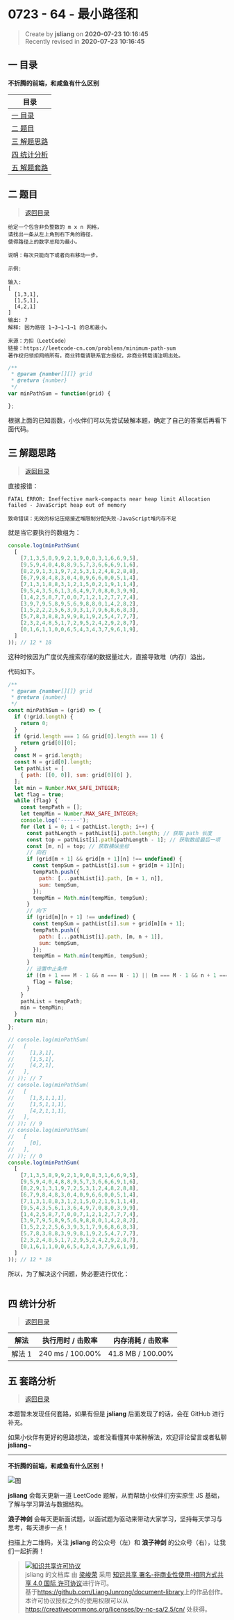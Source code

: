 0723 - 64 - 最小路径和
===

> Create by **jsliang** on **2020-07-23 10:16:45**  
> Recently revised in **2020-07-23 10:16:45**  

## <a name="chapter-one" id="chapter-one"></a>一 目录

**不折腾的前端，和咸鱼有什么区别**

| 目录 |
| --- |
| [一 目录](#chapter-one) |
| <a name="catalog-chapter-two" id="catalog-chapter-two"></a>[二 题目](#chapter-two) |
| <a name="catalog-chapter-three" id="catalog-chapter-three"></a>[三 解题思路](#chapter-three) |
| <a name="catalog-chapter-four" id="catalog-chapter-four"></a>[四 统计分析](#chapter-four) |
| <a name="catalog-chapter-five" id="catalog-chapter-five"></a>[五 解题套路](#chapter-five) |

## <a name="chapter-two" id="chapter-two"></a>二 题目

> [返回目录](#chapter-one)

```
给定一个包含非负整数的 m x n 网格，
请找出一条从左上角到右下角的路径，
使得路径上的数字总和为最小。

说明：每次只能向下或者向右移动一步。

示例:

输入:
[
  [1,3,1],
  [1,5,1],
  [4,2,1]
]
输出: 7
解释: 因为路径 1→3→1→1→1 的总和最小。

来源：力扣（LeetCode）
链接：https://leetcode-cn.com/problems/minimum-path-sum
著作权归领扣网络所有。商业转载请联系官方授权，非商业转载请注明出处。
```

```js
/**
 * @param {number[][]} grid
 * @return {number}
 */
var minPathSum = function(grid) {

};
```

根据上面的已知函数，小伙伴们可以先尝试破解本题，确定了自己的答案后再看下面代码。

## <a name="chapter-three" id="chapter-three"></a>三 解题思路

> [返回目录](#chapter-one)

直接报错：

```
FATAL ERROR: Ineffective mark-compacts near heap limit Allocation failed - JavaScript heap out of memory

致命错误：无效的标记压缩接近堆限制分配失败-JavaScript堆内存不足
```

就是当它要执行的数组为：

```js
console.log(minPathSum(
  [
    [7,1,3,5,8,9,9,2,1,9,0,8,3,1,6,6,9,5],
    [9,5,9,4,0,4,8,8,9,5,7,3,6,6,6,9,1,6],
    [8,2,9,1,3,1,9,7,2,5,3,1,2,4,8,2,8,8],
    [6,7,9,8,4,8,3,0,4,0,9,6,6,0,0,5,1,4],
    [7,1,3,1,8,8,3,1,2,1,5,0,2,1,9,1,1,4],
    [9,5,4,3,5,6,1,3,6,4,9,7,0,8,0,3,9,9],
    [1,4,2,5,8,7,7,0,0,7,1,2,1,2,7,7,7,4],
    [3,9,7,9,5,8,9,5,6,9,8,8,0,1,4,2,8,2],
    [1,5,2,2,2,5,6,3,9,3,1,7,9,6,8,6,8,3],
    [5,7,8,3,8,8,3,9,9,8,1,9,2,5,4,7,7,7],
    [2,3,2,4,8,5,1,7,2,9,5,2,4,2,9,2,8,7],
    [0,1,6,1,1,0,0,6,5,4,3,4,3,7,9,6,1,9],
  ]
)); // 12 * 18
```

这种时候因为广度优先搜索存储的数据量过大，直接导致堆（内存）溢出。

代码如下。

```js
/**
 * @param {number[][]} grid
 * @return {number}
 */
const minPathSum = (grid) => {
  if (!grid.length) {
    return 0;
  }
  if (grid.length === 1 && grid[0].length === 1) {
    return grid[0][0];
  }
  const M = grid.length;
  const N = grid[0].length;
  let pathList = [
    { path: [[0, 0]], sum: grid[0][0] },
  ];
  let min = Number.MAX_SAFE_INTEGER;
  let flag = true;
  while (flag) {
    const tempPath = [];
    let tempMin = Number.MAX_SAFE_INTEGER;
    console.log('------');
    for (let i = 0; i < pathList.length; i++) {
      const pathLength = pathList[i].path.length; // 获取 path 长度
      const top = pathList[i].path[pathLength - 1]; // 获取数组最后一项
      const [m, n] = top; // 获取横纵坐标
      // 向右
      if (grid[m + 1] && grid[m + 1][n] !== undefined) {
        const tempSum = pathList[i].sum + grid[m + 1][n];
        tempPath.push({
          path: [...pathList[i].path, [m + 1, n]],
          sum: tempSum,
        });
        tempMin = Math.min(tempMin, tempSum);
      }
      // 向下
      if (grid[m][n + 1] !== undefined) {
        const tempSum = pathList[i].sum + grid[m][n + 1];
        tempPath.push({
          path: [...pathList[i].path, [m, n + 1]],
          sum: tempSum,
        });
        tempMin = Math.min(tempMin, tempSum);
      }
      // 设置中止条件
      if ((m + 1 === M - 1 && n === N - 1) || (m === M - 1 && n + 1 === N - 1)) {
        flag = false;
      }
    }
    pathList = tempPath;
    min = tempMin;
  }
  return min;
};

// console.log(minPathSum(
//   [
//     [1,3,1],
//     [1,5,1],
//     [4,2,1],
//   ],
// )); // 7
// console.log(minPathSum(
//   [
//     [1,3,1,1,1],
//     [1,5,1,1,1],
//     [4,2,1,1,1],
//   ],
// )); // 9
// console.log(minPathSum(
//   [
//     [0],
//   ],
// )); // 0
console.log(minPathSum(
  [
    [7,1,3,5,8,9,9,2,1,9,0,8,3,1,6,6,9,5],
    [9,5,9,4,0,4,8,8,9,5,7,3,6,6,6,9,1,6],
    [8,2,9,1,3,1,9,7,2,5,3,1,2,4,8,2,8,8],
    [6,7,9,8,4,8,3,0,4,0,9,6,6,0,0,5,1,4],
    [7,1,3,1,8,8,3,1,2,1,5,0,2,1,9,1,1,4],
    [9,5,4,3,5,6,1,3,6,4,9,7,0,8,0,3,9,9],
    [1,4,2,5,8,7,7,0,0,7,1,2,1,2,7,7,7,4],
    [3,9,7,9,5,8,9,5,6,9,8,8,0,1,4,2,8,2],
    [1,5,2,2,2,5,6,3,9,3,1,7,9,6,8,6,8,3],
    [5,7,8,3,8,8,3,9,9,8,1,9,2,5,4,7,7,7],
    [2,3,2,4,8,5,1,7,2,9,5,2,4,2,9,2,8,7],
    [0,1,6,1,1,0,0,6,5,4,3,4,3,7,9,6,1,9],
  ]
)); // 12 * 18
```

所以，为了解决这个问题，势必要进行优化：

```js

```

## <a name="chapter-four" id="chapter-four"></a>四 统计分析

> [返回目录](#chapter-one)

| 解法 | 执行用时 / 击败率 | 内存消耗 / 击败率 |
| --- | --- | --- |
| 解法 1 | 240 ms / 100.00%  | 41.8 MB / 100.00% |

## <a name="chapter-five" id="chapter-five"></a>五 套路分析

> [返回目录](#chapter-one)

本题暂未发现任何套路，如果有但是 **jsliang** 后面发现了的话，会在 GitHub 进行补充。

如果小伙伴有更好的思路想法，或者没看懂其中某种解法，欢迎评论留言或者私聊 **jsliang**~

---

**不折腾的前端，和咸鱼有什么区别！**

![图](https://github.com/LiangJunrong/document-library/blob/master/public-repertory/img/z-index-small.png?raw=true)

**jsliang** 会每天更新一道 LeetCode 题解，从而帮助小伙伴们夯实原生 JS 基础，了解与学习算法与数据结构。

**浪子神剑** 会每天更新面试题，以面试题为驱动来带动大家学习，坚持每天学习与思考，每天进步一点！

扫描上方二维码，关注 **jsliang** 的公众号（左）和 **浪子神剑** 的公众号（右），让我们一起折腾！

> <a rel="license" href="http://creativecommons.org/licenses/by-nc-sa/4.0/"><img alt="知识共享许可协议" style="border-width:0" src="https://i.creativecommons.org/l/by-nc-sa/4.0/88x31.png" /></a><br /><span xmlns:dct="http://purl.org/dc/terms/" property="dct:title">jsliang 的文档库</span> 由 <a xmlns:cc="http://creativecommons.org/ns#" href="https://github.com/LiangJunrong/document-library" property="cc:attributionName" rel="cc:attributionURL">梁峻荣</a> 采用 <a rel="license" href="http://creativecommons.org/licenses/by-nc-sa/4.0/">知识共享 署名-非商业性使用-相同方式共享 4.0 国际 许可协议</a>进行许可。<br />基于<a xmlns:dct="http://purl.org/dc/terms/" href="https://github.com/LiangJunrong/document-library" rel="dct:source">https://github.com/LiangJunrong/document-library</a>上的作品创作。<br />本许可协议授权之外的使用权限可以从 <a xmlns:cc="http://creativecommons.org/ns#" href="https://creativecommons.org/licenses/by-nc-sa/2.5/cn/" rel="cc:morePermissions">https://creativecommons.org/licenses/by-nc-sa/2.5/cn/</a> 处获得。